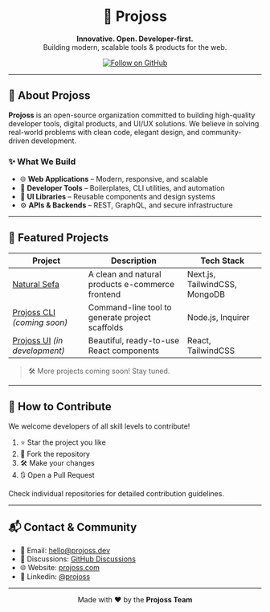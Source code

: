 <h1 align="center">
  🚀 Projoss
</h1>
<p align="center">
  <strong>Innovative. Open. Developer-first.</strong><br />
  Building modern, scalable tools & products for the web.
</p>
<p align="center">
  <a href="https://github.com/projoss-dev"><img src="https://img.shields.io/github/followers/projoss-dev?label=Follow&style=social" alt="Follow on GitHub" /></a>
</p>

---

## 🧠 About Projoss

**Projoss** is an open-source organization committed to building high-quality developer tools, digital products, and UI/UX solutions. We believe in solving real-world problems with clean code, elegant design, and community-driven development.

### ✨ What We Build

- 🌐 **Web Applications** – Modern, responsive, and scalable
- 🔧 **Developer Tools** – Boilerplates, CLI utilities, and automation
- 🎨 **UI Libraries** – Reusable components and design systems
- ⚙️ **APIs & Backends** – REST, GraphQL, and secure infrastructure

---

## 🚀 Featured Projects

| Project | Description | Tech Stack |
|--------|-------------|------------|
| [Natural Sefa](https://naturalsefa.vercel.app) | A clean and natural products e-commerce frontend | Next.js, TailwindCSS, MongoDB |
| [Projoss CLI](https://github.com/projoss/projoss-cli) *(coming soon)* | Command-line tool to generate project scaffolds | Node.js, Inquirer |
| [Projoss UI](https://github.com/projoss/projoss-ui) *(in development)* | Beautiful, ready-to-use React components | React, TailwindCSS |

> 🛠 More projects coming soon! Stay tuned.

---

## 🤝 How to Contribute

We welcome developers of all skill levels to contribute!

1. ⭐ Star the project you like
2. 🍴 Fork the repository
3. 🛠 Make your changes
4. 🔃 Open a Pull Request

Check individual repositories for detailed contribution guidelines.

---

## 📬 Contact & Community

- 📧 Email: hello@projoss.dev
- 🧵 Discussions: [GitHub Discussions](https://github.com/orgs/projoss-dev/discussions)
- 🌐 Website: [projoss.com](https://projoss.com/web_development)
- 💼 Linkedin: [@projoss](https://www.linkedin.com/company/projoss)

---

<p align="center">
  Made with ❤️ by the <strong>Projoss Team</strong>
</p>
